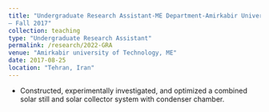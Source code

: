 ```yaml
---
title: "Undergraduate Research Assistant-ME Department-Amirkabir University of Technology-Fall 2016
– Fall 2017"
collection: teaching
type: "Undergraduate Research Assistant"
permalink: /research/2022-GRA
venue: "Amirkabir university of Technology, ME"
date: 2017-08-25
location: "Tehran, Iran"
---
```



* Constructed, experimentally investigated, and optimized a combined solar still and solar collector system
with condenser chamber.
